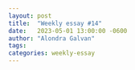 ```yaml
---
layout: post
title:  "Weekly essay #14"
date:   2023-05-01 13:00:00 -0600
author: "Alondra Galvan"
tags:
categories: weekly-essay
---
```



